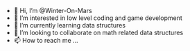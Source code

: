 - 👋 Hi, I’m @Winter-On-Mars
- 👀 I’m interested in low level coding and game development
- 🌱 I’m currently learning data structures
- 💞️ I’m looking to collaborate on math related data structures
- 📫 How to reach me ...

